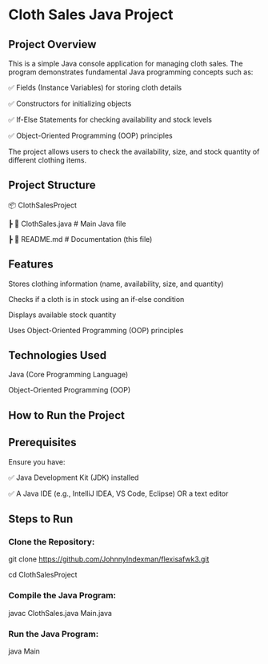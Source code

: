 # Cloth Sales Java Project
## Project Overview

This is a simple Java console application for managing cloth sales. The program demonstrates fundamental Java programming concepts such as:

✅ Fields (Instance Variables) for storing cloth details

✅ Constructors for initializing objects

✅ If-Else Statements for checking availability and stock levels

✅ Object-Oriented Programming (OOP) principles

The project allows users to check the availability, size, and stock quantity of different clothing items.

## Project Structure

📦 ClothSalesProject

 ┣ 📜 ClothSales.java  # Main Java file
 
 ┣ 📜 README.md        # Documentation (this file)
 
## Features
 Stores clothing information (name, availability, size, and quantity)
 
 Checks if a cloth is in stock using an if-else condition
 
 Displays available stock quantity
 
 Uses Object-Oriented Programming (OOP) principles

## Technologies Used
Java (Core Programming Language)

Object-Oriented Programming (OOP)

## How to Run the Project
## Prerequisites

Ensure you have:

✅ Java Development Kit (JDK) installed

✅ A Java IDE (e.g., IntelliJ IDEA, VS Code, Eclipse) OR a text editor

## Steps to Run

### Clone the Repository:
git clone https://github.com/JohnnyIndexman/flexisafwk3.git

cd ClothSalesProject

### Compile the Java Program:
javac ClothSales.java Main.java

### Run the Java Program:

java Main
